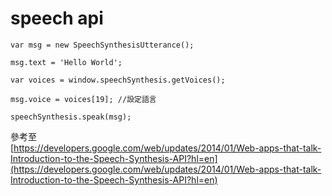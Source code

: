 # speech api

```text
var msg = new SpeechSynthesisUtterance();
```

```text
msg.text = 'Hello World';

var voices = window.speechSynthesis.getVoices();

msg.voice = voices[19]; //設定語言

speechSynthesis.speak(msg);
```

參考至  
[https://developers.google.com/web/updates/2014/01/Web-apps-that-talk-Introduction-to-the-Speech-Synthesis-API?hl=en](https://developers.google.com/web/updates/2014/01/Web-apps-that-talk-Introduction-to-the-Speech-Synthesis-API?hl=en)

